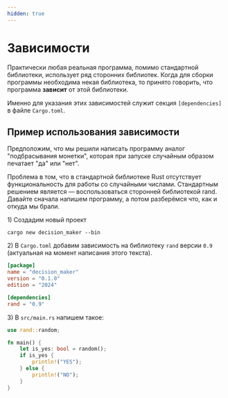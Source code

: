 ```yaml
---
hidden: true
---
```


# Зависимости

Практически любая реальная программа, помимо стандартной библиотеки, использует ряд сторонних библиотек. Когда для сборки программы необходима некая библиотека, то принято говорить, что программа **зависит** от этой библиотеки.

Именно для указания этих зависимостей служит секция `[dependencies]` в файле `Cargo.toml`.

## Пример использования зависимости

Предположим, что мы решили написать программу аналог "подбрасывания монетки", которая при запуске случайным образом печатает "да" или "нет".

Проблема в том, что в стандартной библиотеке Rust отсутствует функциональность для работы со случайными числами. Стандартным решением является — воспользоваться сторонней библиотекой rand. Давайте сначала напишем программу, а потом разберёмся что, как и откуда мы брали.

1\) Создадим новый проект

```
cargo new decision_maker --bin
```

2\) В `Cargo.toml` добавим зависимость на библиотеку `rand` версии `0.9` (актуальная на момент написания этого текста).

```toml
[package]
name = "decision_maker"
version = "0.1.0"
edition = "2024"

[dependencies]
rand = "0.9"
```

3\) В `src/main.rs` напишем такое:

```rust
use rand::random;

fn main() {
    let is_yes: bool = random();
    if is_yes {
        println!("YES");
    } else {
        println!("NO");
    }
}
```

